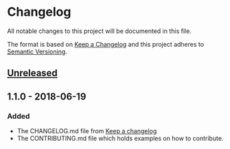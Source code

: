 # Changelog
All notable changes to this project will be documented in this file.

The format is based on [Keep a Changelog](http://keepachangelog.com/en/1.0.0/)
and this project adheres to [Semantic Versioning](http://semver.org/spec/v2.0.0.html).

## [Unreleased]


## 1.1.0 - 2018-06-19
### Added
- The CHANGELOG.md file from [Keep a changelog](https://keepachangelog.com/en/1.0.0/)
- The CONTRIBUTING.md file which holds examples on how to contribute.

[Unreleased]: https://github.com/weprovide/valet-plus/compare/v1.1.x...HEAD